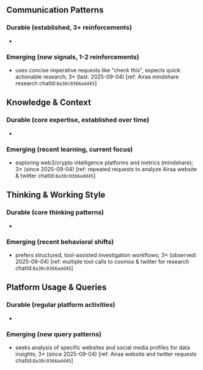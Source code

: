 ## Communication Patterns
### Durable (established, 3+ reinforcements)
-

### Emerging (new signals, 1-2 reinforcements)
- uses concise imperative requests like "check this", expects quick actionable research; 3× (last: 2025-09-04) [ref: Airaa mindshare research chatId:`8a30c0366add45`]

## Knowledge & Context
### Durable (core expertise, established over time)
-

### Emerging (recent learning, current focus)
- exploring web3/crypto intelligence platforms and metrics (mindshare); 3× (since 2025-09-04) [ref: repeated requests to analyze Airaa website & twitter chatId:`8a30c0366add45`]

## Thinking & Working Style
### Durable (core thinking patterns)
-

### Emerging (recent behavioral shifts)
- prefers structured, tool-assisted investigation workflows; 3× (observed: 2025-09-04) [ref: multiple tool calls to cosmos & twitter for research chatId:`8a30c0366add45`]

## Platform Usage & Queries
### Durable (regular platform activities)
-

### Emerging (new query patterns)
- seeks analysis of specific websites and social media profiles for data insights; 3× (since 2025-09-04) [ref: Airaa website and twitter requests chatId:`8a30c0366add45`]